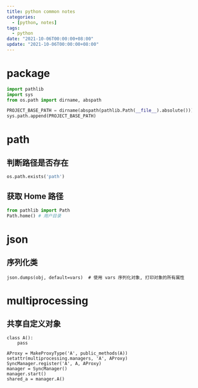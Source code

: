 ```yaml
---
title: python common notes
categories: 
  - [python, notes]
tags:
  - python
date: "2021-10-06T00:00:00+08:00"
update: "2021-10-06T00:00:00+08:00"
---
```


# package

```python
import pathlib
import sys
from os.path import dirname, abspath

PROJECT_BASE_PATH = dirname(abspath(pathlib.Path(__file__).absolute()))
sys.path.append(PROJECT_BASE_PATH)
```

# path

## 判断路径是否存在

```python
os.path.exists('path')
```

## 获取 Home 路径

```python
from pathlib import Path
Path.home() # 用户目录
```

# json

## 序列化类

```python3
json.dumps(obj, default=vars)  # 使用 vars 序列化对象, 打印对象的所有属性
```

# **multiprocessing**

## 共享自定义对象

```python3
class A():
	pass

AProxy = MakeProxyType('A', public_methods(A))
setattr(multiprocessing.managers, 'A', AProxy)
SyncManager.register('A', A, AProxy)
manager = SyncManager()
manager.start()
shared_a = manager.A()
```

